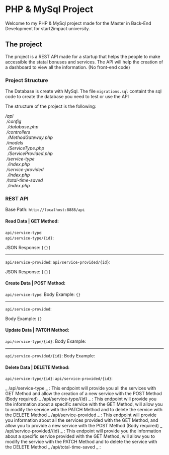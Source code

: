 # PHP & MySql Project

Welcome to my PHP & MySql project made for the Master in Back-End Development for start2impact university.

## The project

The project is a REST API made for a startup that helps the people to make accessible the statal bonuses and services. The API will help the creation of a dashboard to view all the information. (No front-end code)

### Project Structure

The Database is create with MySql. The file `migrations.sql` containt the sql code to create the database you need to test or use the API

The structure of the project is the following:

_/api_<br>
_&nbsp;/config_<br>
_&nbsp;&nbsp;/database.php_<br>
_&nbsp;/controllers_<br>
_&nbsp;&nbsp;/MethodGateway.php_<br>
_&nbsp;/models_<br>
_&nbsp;&nbsp;/ServiceType.php_<br>
_&nbsp;&nbsp;/ServiceProvided.php_<br>
_&nbsp;/service-type_<br>
_&nbsp;&nbsp;/index.php_<br>
_&nbsp;/service-provided_<br>
_&nbsp;&nbsp;/index.php_<br>
_&nbsp;/total-time-saved_<br>
_&nbsp;&nbsp;/index.php_<br>

### REST API

Base Path: `http://localhost:8888/api`

#### Read Data | GET Method:

`api/service-type`:  
`api/service-type/{id}`:

JSON Response:
`[{}]`

---

`api/service-provided`:
`api/service-provided/{id}`:

JSON Response:
`[{}]`

#### Create Data | POST Method:

`api/service-type`:
Body Example:
`{}`

---

`api/service-provided`:

Body Example:
`{}`

#### Update Data | PATCH Method:

`api/service-type/{id}`:
Body Example:

---

`api/service-provided/{id}`:
Body Example:

#### Delete Data | DELETE Method:

`api/service-type/{id}`:
`api/service-provided/{id}`:

_ /api/service-type _ : This endpoint will provide you all the services with GET Method and allow the creation of a new service with the POST Method (Body required)
_ /api/service-type/{id} _ : This endpoint will provide you the information about a specific service with the GET Method, will allow you to modify the service with the PATCH Method and to delete the service with the DELETE Method
_ /api/service-provided _ : This endpoint will provide you information about all the services provided with the GET Method, and allow you to provide a new service with the POST Method (Body required)
_ /api/service-provided/{id} _ : This endpoint will provide you the information about a specific service provided with the GET Method, will allow you to modify the service with the PATCH Method and to delete the service with the DELETE Method
_ /api/total-time-saved _ :
